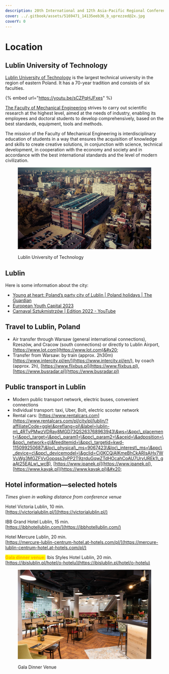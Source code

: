 ```yaml
---
description: 20th International and 12th Asia-Pacific Regional Conference of the ISTVS
cover: ../.gitbook/assets/5169471_14135eeb36_b_uprezzed@2x.jpg
coverY: 0
---
```


# Location

## Lublin University of Technology

[Lublin University of Technology](https://pollub.pl/) is the largest technical university in the region of eastern Poland. It has a 70-year tradition and consists of six faculties.

{% embed url="https://youtu.be/sCZPqHJFxes" %}

[The Faculty of Mechanical Engineering](https://wm.pollub.pl/) strives to carry out scientific research at the highest level, aimed at the needs of industry, enabling its employees and doctoral students to develop comprehensively, based on the best standards, equipment, tools and methods.

The mission of the Faculty of Mechanical Engineering is interdisciplinary education of students in a way that ensures the acquisition of knowledge and skills to create creative solutions, in conjunction with science, technical development, in cooperation with the economy and society and in accordance with the best international standards and the level of modern civilization.

<figure><img src="../.gitbook/assets/LIT.png" alt=""><figcaption><p>Lublin University of Technology</p></figcaption></figure>

## Lublin

Here is some information about the city:

* [Young at heart: Poland’s party city of Lublin | Poland holidays | The Guardian](https://www.theguardian.com/travel/2023/jul/01/young-at-heart-polands-party-city-of-lublin-european-youth-capital)
* [European Youth Capital 2023](https://lublin.eu/en/lublin/youth-lublin/)
* [Carnaval Sztukmistrzów | Edition 2022 - YouTube](https://www.youtube.com/watch?v=opvoK6hBqrY)

## Travel to Lublin, Poland

* Air transfer through Warsaw (general international connections), Rzeszów, and Cracow (south connections) or directly to Lublin Airport, [https://www.lot.com](https://www.lot.com)&#x20;
* Transfer from Warsaw: by train (approx. 2h30m) [https://www.intercity.pl/en/](https://www.intercity.pl/en/), by coach (approx. 2h), [https://www.flixbus.pl](https://www.flixbus.pl), [https://www.busradar.pl](https://www.busradar.pl)

## Public transport in Lublin

* Modern public transport network, electric buses, convenient connections
* Individual transport: taxi, Uber, Bolt, electric scooter network
* Rental cars: [https://www.rentalcars.com](https://www.rentalcars.com/pl/city/pl/lublin/?affiliateCode=ggle\&preflang=pl\&label=lublin-m\_4RTyPMwzVDRay8MGD73QS263768963943\&ws=\&ppc\_placement=\&ppc\_target=\&ppc\_param1=\&ppc\_param2=\&aceid=\&adposition=\&ppc\_network=g\&feeditemid=\&ppc\_targetid=kwd-115099250687\&loc\_physical\_ms=9067423\&loc\_interest\_ms=\&ppc\_device=c\&ppc\_devicemodel=\&gclid=Cj0KCQiAlKmeBhCkARIsAHy7WVuWg3MGZFVvGopqss3yPP2T9zrduGqwZTdHOcahCoAU7UrvUREk1\_gaAt25EALw\_wcB), [https://www.ipanek.pl](https://www.ipanek.pl), [https://www.kayak.pl](https://www.kayak.pl)&#x20;

## Hotel information—selected hotels

_Times given in walking distance from conference venue_

Hotel Victoria Lublin, 10 min.\
[https://victorialublin.pl/](https://victorialublin.pl/)

IBB Grand Hotel Lublin, 15 min.\
[https://ibbhotellublin.com/](https://ibbhotellublin.com/)

Hotel Mercure Lublin, 20 min.\
[https://mercure-lublin-centrum-hotel.at-hotels.com/pl/](https://mercure-lublin-centrum-hotel.at-hotels.com/pl/)

<mark style="color:orange;">**Gala dinner venue:**</mark> Ibis Styles Hotel Lublin, 20 min.\
[https://ibislublin.pl/hotel/o-hotelu](https://ibislublin.pl/hotel/o-hotelu)

<figure><img src="../.gitbook/assets/image (4).png" alt=""><figcaption><p>Gala Dinner Venue</p></figcaption></figure>
